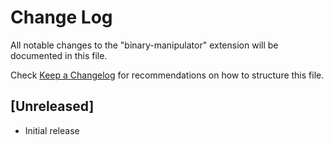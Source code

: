 # Change Log

All notable changes to the "binary-manipulator" extension will be documented in this file.

Check [Keep a Changelog](http://keepachangelog.com/) for recommendations on how to structure this file.

## [Unreleased]

- Initial release